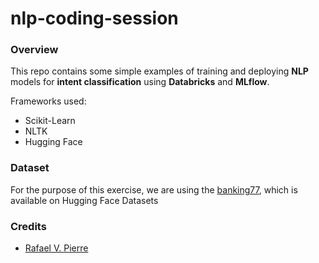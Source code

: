 # nlp-coding-session

### Overview

This repo contains some simple examples of training and deploying **NLP** models for **intent classification** using **Databricks** and **MLflow**.

Frameworks used:

* Scikit-Learn
* NLTK
* Hugging Face

### Dataset

For the purpose of this exercise, we are using the [banking77](https://huggingface.co/datasets/banking77), which is available on Hugging Face Datasets

### Credits

* [Rafael V. Pierre](https://www.github.com/rafaelvp-db)
